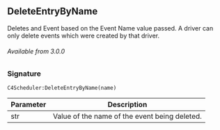 ## DeleteEntryByName

Deletes and Event based on the Event Name value passed. A driver can only delete events which were created by that driver.

###### Available from 3.0.0


### Signature

`C4Scheduler:DeleteEntryByName(name)`


| Parameter | Description |
| --- | --- |
| str | Value of the name of the event being deleted. |